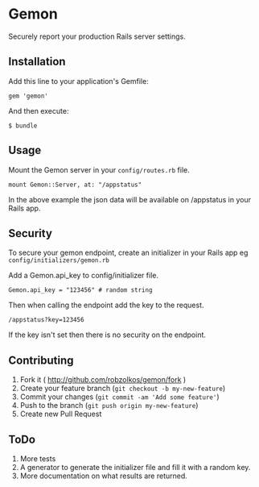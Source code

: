 # Gemon

Securely report your production Rails server settings.

## Installation

Add this line to your application's Gemfile:

    gem 'gemon'

And then execute:

    $ bundle

## Usage

Mount the Gemon server in your `config/routes.rb` file.

```
mount Gemon::Server, at: "/appstatus"
```

In the above example the json data will be available on /appstatus in your Rails app.

## Security

To secure your gemon endpoint, create an initializer in your Rails app eg `config/initializers/gemon.rb`

Add a Gemon.api_key to config/initializer file.

```
Gemon.api_key = "123456" # random string
```

Then when calling the endpoint add the key to the request.

```
/appstatus?key=123456
```

If the key isn't set then there is no security on the endpoint.

## Contributing

1. Fork it ( http://github.com/robzolkos/gemon/fork )
2. Create your feature branch (`git checkout -b my-new-feature`)
3. Commit your changes (`git commit -am 'Add some feature'`)
4. Push to the branch (`git push origin my-new-feature`)
5. Create new Pull Request

## ToDo

1. More tests
2. A generator to generate the initializer file and fill it with a random key.
3. More documentation on what results are returned.
